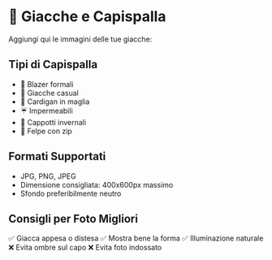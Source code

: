 # 🧥 Giacche e Capispalla

Aggiungi qui le immagini delle tue giacche:

## Tipi di Capispalla
- 🤵 Blazer formali
- 🧥 Giacche casual
- 🧣 Cardigan in maglia
- ☔ Impermeabili
- 🥶 Cappotti invernali
- 👕 Felpe con zip

## Formati Supportati
- JPG, PNG, JPEG
- Dimensione consigliata: 400x600px massimo
- Sfondo preferibilmente neutro

## Consigli per Foto Migliori
✅ Giacca appesa o distesa
✅ Mostra bene la forma
✅ Illuminazione naturale
❌ Evita ombre sul capo
❌ Evita foto indossato